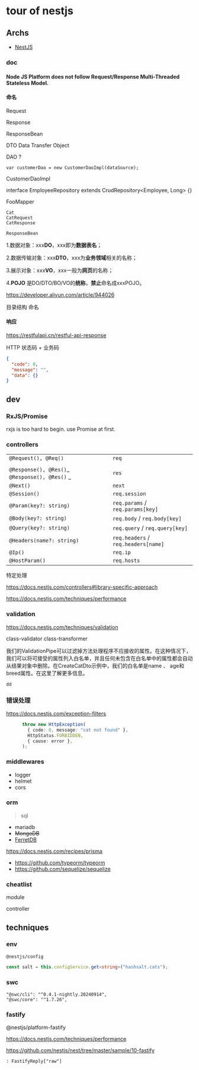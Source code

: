 # tour of nestjs

## Archs

- [NestJS](https://docs.nestjs.com/)

### doc

#### Node JS Platform does not follow Request/Response Multi-Threaded Stateless Model.

#### 命名

Request

Response

ResponseBean

DTO Data Transfer Object

DAO ?

    var customerDao = new CustomerDaoImpl(dataSource);

CustomerDaoImpl

interface EmployeeRepository extends CrudRepository<Employee, Long> {}

FooMapper

```
Cat
CatRequest
CatResponse
```

```
ResponseBean
```

1.数据对象：xxx**DO**，xxx即为**数据表名**；

2.数据传输对象：xxx**DTO**，xxx为**业务领域**相关的名称；

3.展示对象：xxx**VO**，xxx一般为**网页**的名称；

4.**POJO** 是DO/DTO/BO/VO的**统称**，**禁止**命名成xxxPOJO。

https://developer.aliyun.com/article/944026

目录结构 命名

#### 响应

https://restfulapi.cn/restful-api-response

HTTP 状态码 + 业务码

```json
{
  "code": 0,
  "message": "",
  "data": {}
}
```

## dev

### RxJS/Promise

rxjs is too hard to begin. use Promise at first.

### controllers

|                                                |                                     |
| ---------------------------------------------- | ----------------------------------- |
| `@Request(), @Req()`                           | `req`                               |
|                                                |                                     |
| `@Response(), @Res()`_ `@Response(), @Res()` _ | `res`                               |
| `@Next()`                                      | `next`                              |
| `@Session()`                                   | `req.session`                       |
| `@Param(key?: string)`                         | `req.params` / `req.params[key]`    |
| `@Body(key?: string)`                          | `req.body` / `req.body[key]`        |
| `@Query(key?: string)`                         | `req.query` / `req.query[key]`      |
| `@Headers(name?: string)`                      | `req.headers` / `req.headers[name]` |
| `@Ip()`                                        | `req.ip`                            |
| `@HostParam()`                                 | `req.hosts`                         |

特定处理

https://docs.nestjs.com/controllers#library-specific-approach

https://docs.nestjs.com/techniques/performance

### validation

https://docs.nestjs.com/techniques/validation

class-validator class-transformer

我们的ValidationPipe可以过滤掉方法处理程序不应接收的属性。在这种情况下，我们可以将可接受的属性列入白名单，并且任何未包含在白名单中的属性都会自动从结果对象中删除。在CreateCatDto示例中，我们的白名单是name 、 age和breed属性。在这里了解更多信息。

```
dd
```

### 错误处理

https://docs.nestjs.com/exception-filters

```ts
      throw new HttpException(
        { code: 0, message: "cat not found" },
        HttpStatus.FORBIDDEN,
        { cause: error },
      );
```



### middlewares

- logger
- helmet
- cors

### orm

> sql

- mariadb
- ~~MongoDB~~
- [FerretDB](https://github.com/FerretDB/FerretDB)

https://docs.nestjs.com/recipes/prisma

- <https://github.com/typeorm/typeorm>
- <https://github.com/sequelize/sequelize>

### cheatlist

module

controller

## techniques

### env

`@nestjs/config`

```ts
const salt = this.configService.get<string>("hashsalt.cats");
```

### swc

    "@swc/cli": "^0.4.1-nightly.20240914",
    "@swc/core": "^1.7.26",

### fastify

@nestjs/platform-fastify

https://docs.nestjs.com/techniques/performance

https://github.com/nestjs/nest/tree/master/sample/10-fastify

`: FastifyReply["raw"]`
